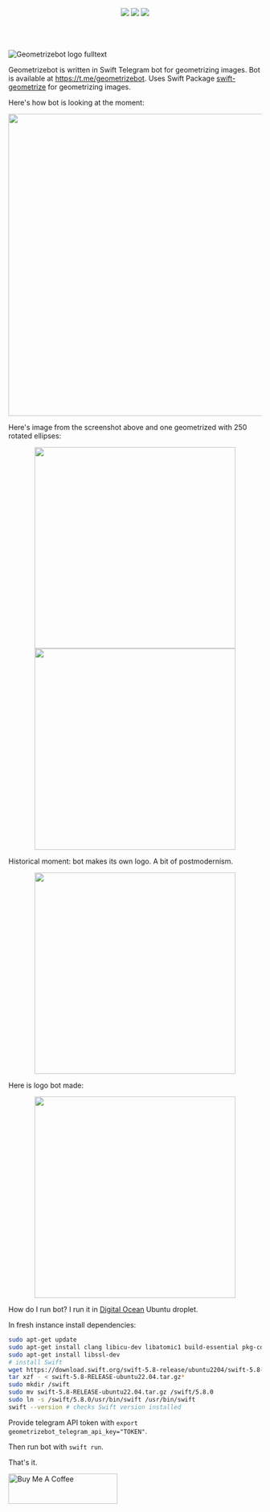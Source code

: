 <p align="center" style="padding-bottom:50px;">
<a href="https://developer.apple.com/swift"><img src="https://img.shields.io/badge/Swift-5.x-orange.svg?style=flat"/></a> 
<a href="https://github.com/apple/swift-package-manager"><img src="https://img.shields.io/badge/SPM-compatible-brightgreen.svg"/></a> 
<a href="https://github.com/valeriyvan/swift-geometrizebot"><img src="https://img.shields.io/badge/Platforms-macOS%20%7C%20Linux-lightgrey"/></a> 
</p>

![Geometrizebot logo fulltext](https://github.com/valeriyvan/geometrizebot/assets/1630974/41159708-3b2f-4d42-97bb-ca92705015d8)

Geometrizebot is written in Swift Telegram bot for geometrizing images. Bot is available at https://t.me/geometrizebot. Uses Swift Package [swift-geometrize](https://github.com/valeriyvan/swift-geometrize) for geometrizing images.

Here's how bot is looking at the moment:

<p align="center">
<img src="https://github.com/valeriyvan/geometrizebot/assets/1630974/7c1fdc70-d6a0-4a09-bebf-e906595440c5" width="600">
</p>

Here's image from the screenshot above and one geometrized with 250 rotated ellipses:

<p align="center">
<img src="https://github.com/valeriyvan/geometrizebot/assets/1630974/9df69434-880c-4bc1-8230-323992cfa2e2" width="400"> <img src="https://github.com/valeriyvan/geometrizebot/assets/1630974/2c920fbf-78a6-4520-a28b-539eda12753c" width="400">
</p>

Historical moment: bot makes its own logo. A bit of postmodernism.
<p align="center">
<img src="https://github.com/valeriyvan/geometrizebot/assets/1630974/390433e0-af2d-48da-8cba-dae4cc65e1ee" width="400">
</p>

Here is logo bot made:
<p align="center">
<img src="https://github.com/valeriyvan/geometrizebot/assets/1630974/d4a02096-49f1-4d5a-b8b0-23aeee0c1864" width="400">
</p>

How do I run bot? I run it in [Digital Ocean](https://m.do.co/c/e843d5778ae5) Ubuntu droplet.

In fresh instance install dependencies:
```bash
sudo apt-get update
sudo apt-get install clang libicu-dev libatomic1 build-essential pkg-config
sudo apt-get install libssl-dev
# install Swift
wget https://download.swift.org/swift-5.8-release/ubuntu2204/swift-5.8-RELEASE/swift-5.8-RELEASE-ubuntu22.04.tar.gz
tar xzf - < swift-5.8-RELEASE-ubuntu22.04.tar.gz*
sudo mkdir /swift
sudo mv swift-5.8-RELEASE-ubuntu22.04.tar.gz /swift/5.8.0
sudo ln -s /swift/5.8.0/usr/bin/swift /usr/bin/swift
swift --version # checks Swift version installed
```

Provide telegram API token with `export geometrizebot_telegram_api_key="TOKEN"`.

Then run bot with `swift run`.

That's it.

<a href="https://www.buymeacoffee.com/valeriyvan" target="_blank"><img src="https://cdn.buymeacoffee.com/buttons/v2/default-yellow.png" alt="Buy Me A Coffee" style="height: 60px !important;width: 217px !important;" ></a>
